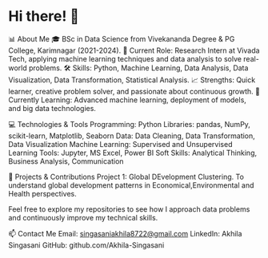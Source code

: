 # Hi there! 👋

📊 About Me
🎓 BSc in Data Science from Vivekananda Degree & PG College, Karimnagar (2021-2024).
🔬 Current Role: Research Intern at Vivada Tech, applying machine learning techniques and data analysis to solve real-world problems.
🛠️ Skills: Python, Machine Learning, Data Analysis, Data Visualization, Data Transformation, Statistical Analysis.
📈 Strengths: Quick learner, creative problem solver, and passionate about continuous growth.
🌱 Currently Learning: Advanced machine learning, deployment of models, and big data technologies.


💻 Technologies & Tools
Programming: Python
Libraries: pandas, NumPy, scikit-learn, Matplotlib, Seaborn
Data: Data Cleaning, Data Transformation, Data Visualization
Machine Learning: Supervised and Unsupervised Learning
Tools: Jupyter, MS Excel, Power BI
Soft Skills: Analytical Thinking, Business Analysis, Communication


🌟 Projects & Contributions
Project 1: Global DEvelopment Clustering.
To understand global development patterns in Economical,Environmental and Health perspectives.



Feel free to explore my repositories to see how I approach data problems and continuously improve my technical skills.

📫 Contact Me
Email: singasaniakhila8722@gmail.com
LinkedIn: Akhila Singasani
GitHub: github.com/Akhila-Singasani
